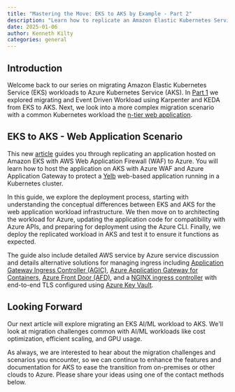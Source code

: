```yaml
---
title: "Mastering the Move: EKS to AKS by Example - Part 2"
description: "Learn how to replicate an Amazon Elastic Kubernetes Service (EKS) web application with AWS Web Application Firewall (WAF) using Azure Web Application Firewall (WAF) and Azure Application Gateway in Azure Kubernetes Service (AKS)"
date: 2025-01-06
author: Kenneth Kilty
categories: general
---
```


## Introduction

Welcome back to our series on migrating Amazon Elastic Kubernetes Service (EKS) workloads to Azure Kubernetes Service (AKS). In [Part 1](https://azure.github.io/AKS/2024/08/01/eks-to-aks-series-part1) we explored migrating and Event Driven Workload using Karpenter and KEDA from EKS to AKS. Next, we look into a more complex migration scenario with a common Kubernetes workload the [n-tier web application](https://learn.microsoft.com/azure/architecture/guide/architecture-styles/n-tier).

## EKS to AKS - Web Application Scenario

This new [article](https://learn.microsoft.com/azure/aks/eks-web-overview) guides you through replicating an application hosted on Amazon EKS with AWS Web Application Firewall (WAF) to Azure. You will learn how to host the application on AKS with Azure WAF and Azure Application Gateway to protect a [Yelb](https://github.com/mreferre/yelb/) web-based application running in a Kubernetes cluster.

In this guide, we explore the deployment process, starting with understanding the conceptual differences between EKS and AKS for the web application workload infrastructure. We then move on to architecting the workload for Azure, updating the application code for compatibility with Azure APIs, and preparing for deployment using the Azure CLI. Finally, we deploy the replicated workload in AKS and test it to ensure it functions as expected.

The guide also include detailed AWS service by Azure service discussion and details alternative solutions for managing ingress including [Application Gateway Ingress Controller (AGIC)](https://learn.microsoft.com/azure/application-gateway/ingress-controller-overview), [Azure Application Gateway for Containers](https://learn.microsoft.com/azure/application-gateway/for-containers/overview), [Azure Front Door (AFD)](https://learn.microsoft.com/azure/frontdoor/front-door-overview), and a [NGINX ingress controller](https://github.com/kubernetes/ingress-nginx) with end-to-end TLS configured using [Azure Key Vault](https://learn.microsoft.com/azure/key-vault/general/basic-concepts).

## Looking Forward

Our next article will explore migrating an EKS AI/ML workload to AKS. We'll look at migration challenges common with AI/ML workloads like cost optimization, efficient scaling, and GPU usage.

As always, we are interested to hear about the migration challenges and scenarios you encounter, so we can continue to enhance the features and documentation for AKS to ease the transition from on-premises or other clouds to Azure. Please share your ideas using one of the contact methods below.
